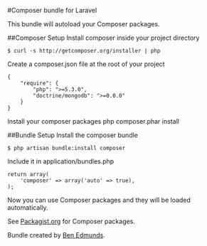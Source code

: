 #Composer bundle for Laravel

This bundle will autoload your Composer packages.


##Composer Setup
Install composer inside your project directory  

	$ curl -s http://getcomposer.org/installer | php

Create a composer.json file at the root of your project
  
	{
	    "require": {
	        "php": ">=5.3.0",
	        "doctrine/mongodb": ">=0.0.0"
	    }
	}
  
Install your composer packages
	php composer.phar install  

  

##Bundle Setup
Install the composer bundle  

	$ php artisan bundle:install composer

Include it in application/bundles.php  

	return array(
		'composer' => array('auto' => true),
	);
  

Now you can use Composer packages and they will be loaded automatically.  
  
See [Packagist.org](http://packagist.org) for Composer packages.  
  
Bundle created by [Ben Edmunds](http://benedmunds.com).